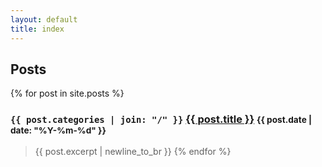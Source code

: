 ```yaml
---
layout: default
title: index
---
```


## Posts
{% for post in site.posts %}

### `{{ post.categories | join: "/" }}` <a href="{{ post.url }}">{{ post.title }}</a> <small>{{ post.date | date: "%Y-%m-%d" }}</small>
> {{ post.excerpt | newline_to_br }}
{% endfor %}
